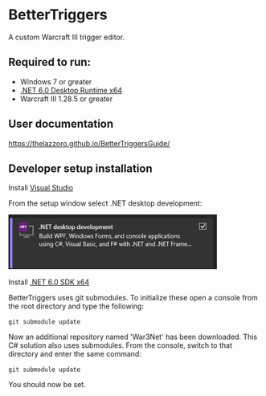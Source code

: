 # BetterTriggers
A custom Warcraft III trigger editor.

## Required to run:
- Windows 7 or greater
- [.NET 6.0 Desktop Runtime x64](https://dotnet.microsoft.com/en-us/download/dotnet/thank-you/runtime-desktop-6.0.24-windows-x64-installer)
- Warcraft III 1.28.5 or greater

## User documentation
https://thelazzoro.github.io/BetterTriggersGuide/

## Developer setup installation
Install [Visual Studio](https://visualstudio.microsoft.com/)

From the setup window select .NET desktop development:

![alt text](image.png)

Install [.NET 6.0 SDK x64](https://dotnet.microsoft.com/en-us/download/dotnet/thank-you/sdk-6.0.428-windows-x64-installer)


BetterTriggers uses git submodules. To initialize these open a console from the root directory and type the following:

```
git submodule update
```

Now an additional repository named 'War3Net' has been downloaded. This C# solution also uses submodules. From the console, switch to that directory and enter the same command:
```
git submodule update
```

You should now be set.